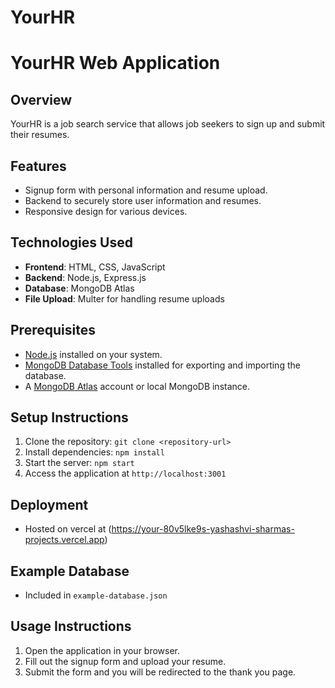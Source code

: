 # YourHR
# YourHR Web Application

## Overview
YourHR is a job search service that allows job seekers to sign up and submit their resumes.

## Features
- Signup form with personal information and resume upload.
- Backend to securely store user information and resumes.
- Responsive design for various devices.

## Technologies Used

- **Frontend**: HTML, CSS, JavaScript
- **Backend**: Node.js, Express.js
- **Database**: MongoDB Atlas
- **File Upload**: Multer for handling resume uploads

## Prerequisites

- [Node.js](https://nodejs.org/) installed on your system.
- [MongoDB Database Tools](https://www.mongodb.com/try/download/database-tools) installed for exporting and importing the database.
- A [MongoDB Atlas](https://www.mongodb.com/cloud/atlas) account or local MongoDB instance.

## Setup Instructions
1. Clone the repository: `git clone <repository-url>`
2. Install dependencies: `npm install`
3. Start the server: `npm start`
4. Access the application at `http://localhost:3001`

## Deployment
- Hosted on vercel at (https://your-80v5lke9s-yashashvi-sharmas-projects.vercel.app)

## Example Database
- Included in `example-database.json`

## Usage Instructions
1. Open the application in your browser.
2. Fill out the signup form and upload your resume.
3. Submit the form and you will be redirected to the thank you page.



